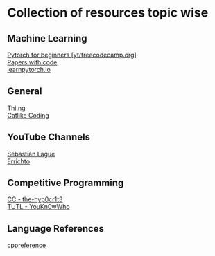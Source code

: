 # Collection of  resources topic wise
## Machine Learning
[Pytorch for beginners [yt/freecodecamp.org]](https://www.youtube.com/watch?v=V_xro1bcAuA)  \
[Papers with code](https://paperswithcode.com/sota)\
[learnpytorch.io](https://www.learnpytorch.io/)


## General
[Thi.ng](https://thi.ng)\
[Catlike Coding](https://catlikecoding.com/)

## YouTube Channels
[Sebastian Lague](https://www.youtube.com/@SebastianLague)\
[Errichto](https://www.youtube.com/@Errichto)


## Competitive Programming
[CC - the-hyp0cr1t3](https://github.com/the-hyp0cr1t3/CC/tree/master)\
[TUTL - YouKn0wWho](https://codeforces.com/blog/entry/95106)


## Language References
[cppreference](https://en.cppreference.com/w/)
